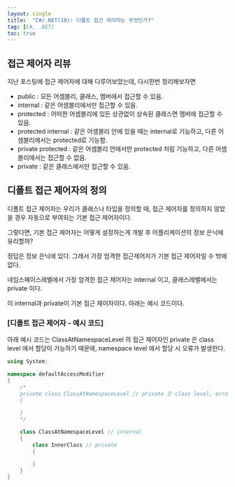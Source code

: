 ```yaml
---
layout: single
title:  "C#/.NET(10): 디폴트 접근 제어자는 무엇인가?"
tag: [C#, .NET]
toc: true 
---
```


## 접근 제어자 리뷰

지난 포스팅에 접근 제어자에 대해 다루어보았는데, 다시한번 정리해보자면

- public : 모든 어셈블리, 클래스, 멤버에서 접근할 수 있음.
- internal : 같은 어셈블리에서만 접근할 수 있음.
- protected : 어떠한 어셈블리에 있든 상관없이 상속된 클래스면 멤버에 접근할 수 있음.
- protected internal : 같은 어셈블리 안에 있을 때는 internal로 기능하고, 다른 어셈블리에서는 protected로 기능함.
- private protected : 같은 어셈블리 안에서만 protected 처럼 기능하고, 다른 어셈블리에서는 접근할 수 없음.
- private : 같은 클래스에서만 접근할 수 있음.



## 디폴트 접근 제어자의 정의

디폴트 접근 제어자는 우리가 클래스나 타입을 정의할 때, 접근 제어자를 정의하지 않았을 경우 자동으로 부여되는 기본 접근 제어자이다.

그렇다면, 기본 접근 제어자는 어떻게 설정하는게 개발 후 어플리케이션의 정보 은닉에 유리할까?

정답은 정보 은닉에 있다. 그래서 가장 엄격한 접근제어자가 기본 접근 제어자일 수 밖에 없다.

네임스페이스레벨에서 가장 엄격한 접근 제어자는 internal 이고, 클래스레벨에서는 private 이다.

이 internal과 private이 기본 접근 제어자이다. 아래는 예시 코드이다.



### [디폴트 접근 제어자 - 예시 코드]

아래 예시 코드는 ClassAtNamespaceLevel 의 접근 제어자인 private 은 class level 에서 할당이 가능하기 때문에, namespace level 에서 할당 시 오류가 발생한다.

```c#
using System;

namespace defaultAccessModifier
{
	/*
	private class ClassAtNamespaceLevel // private 은 class level, error 발생
	{

	}
	*/

	class ClassAtNamespaceLevel // internal
	{
		class InnerClass // private
		{

		}
	}
}
```


